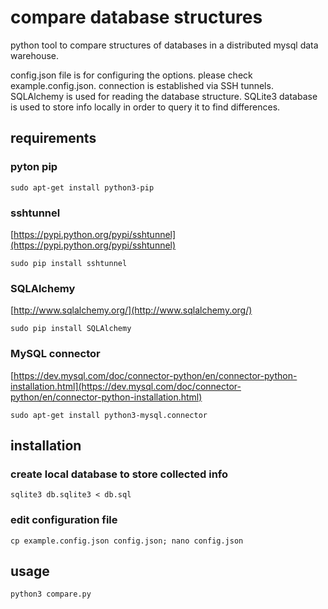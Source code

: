 # compare database structures
python tool to compare structures of databases in a distributed mysql data warehouse.

config.json file is for configuring the options. please check example.config.json. connection is established via SSH tunnels. SQLAlchemy is used for reading the database structure. SQLite3 database is used to store info locally in order to query it to find differences.

## requirements

### pyton pip

`sudo apt-get install python3-pip`

### sshtunnel
[https://pypi.python.org/pypi/sshtunnel](https://pypi.python.org/pypi/sshtunnel)

`sudo pip install sshtunnel`

### SQLAlchemy
[http://www.sqlalchemy.org/](http://www.sqlalchemy.org/)

`sudo pip install SQLAlchemy`

### MySQL connector
[https://dev.mysql.com/doc/connector-python/en/connector-python-installation.html](https://dev.mysql.com/doc/connector-python/en/connector-python-installation.html)

`sudo apt-get install python3-mysql.connector`

## installation

### create local database to store collected info

`sqlite3 db.sqlite3 < db.sql`

### edit configuration file

`cp example.config.json config.json; nano config.json`

## usage

`python3 compare.py`


